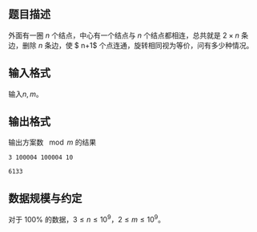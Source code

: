 ## 题目描述

外面有一圈 $n$ 个结点，中心有一个结点与 $n$ 个结点都相连，总共就是 $2\times n$ 条边，删除 $n$ 条边，使 $ n+1$ 个点连通，旋转相同视为等价，问有多少种情况。

## 输入格式

输入$n,m$。

## 输出格式

输出方案数 $\mod m$ 的结果



```input1
3 100004 100004 10
```



```output1
6133
```

## 数据规模与约定

对于 $100\%$ 的数据，$3\le n\le 10^9$，$2\le m \le 10^9$。

